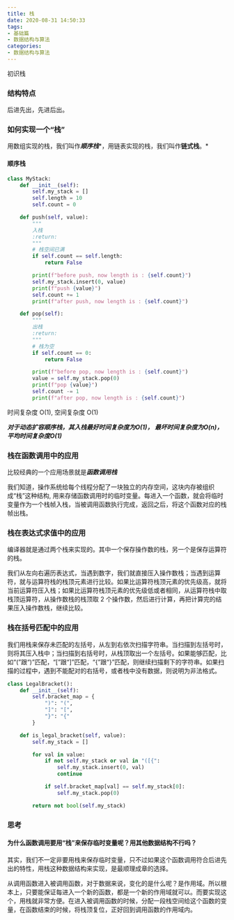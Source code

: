 ```yaml
---
title: 栈
date: 2020-08-31 14:50:33
tags:
- 基础篇
- 数据结构与算法
categories:
- 数据结构与算法
---
```


初识栈

<!-- more -->

### 结构特点

后进先出，先进后出。



### 如何实现一个“栈”

用数组实现的栈，我们叫作***顺序栈****，用链表实现的栈，我们叫作**链式栈**。*

#### 顺序栈

```python
class MyStack:
    def __init__(self):
        self.my_stack = []
        self.length = 10
        self.count = 0

    def push(self, value):
        """
        入栈
        :return:
        """
        # 栈空间已满
        if self.count == self.length:
            return False

        print(f"before push, now length is : {self.count}")
        self.my_stack.insert(0, value)
        print(f"push {value}")
        self.count += 1
        print(f"after push, now length is : {self.count}")

    def pop(self):
        """
        出栈
        :return:
        """
        # 栈为空
        if self.count == 0:
            return False

        print(f"before pop, now length is : {self.count}")
        value = self.my_stack.pop(0)
        print(f"pop {value}")
        self.count -= 1
        print(f"after pop, now length is : {self.count}")
```

时间复杂度 O(1), 空间复杂度 O(1)

***对于动态扩容顺序栈，其入栈最好时间复杂度为O(1)， 最坏时间复杂度为O(n)，平均时间复杂度O(1)***



### 栈在函数调用中的应用

比较经典的一个应用场景就是***函数调用栈***

我们知道，操作系统给每个线程分配了一块独立的内存空间，这块内存被组织成“栈”这种结构, 用来存储函数调用时的临时变量。每进入一个函数，就会将临时变量作为一个栈帧入栈，当被调用函数执行完成，返回之后，将这个函数对应的栈帧出栈。



### 栈在表达式求值中的应用

编译器就是通过两个栈来实现的。其中一个保存操作数的栈，另一个是保存运算符的栈。

我们从左向右遍历表达式，当遇到数字，我们就直接压入操作数栈；当遇到运算符，就与运算符栈的栈顶元素进行比较。如果比运算符栈顶元素的优先级高，就将当前运算符压入栈；如果比运算符栈顶元素的优先级低或者相同，从运算符栈中取栈顶运算符，从操作数栈的栈顶取 2 个操作数，然后进行计算，再把计算完的结果压入操作数栈，继续比较。



### 栈在括号匹配中的应用

我们用栈来保存未匹配的左括号，从左到右依次扫描字符串。当扫描到左括号时，则将其压入栈中；当扫描到右括号时，从栈顶取出一个左括号。如果能够匹配，比如“(”跟“)”匹配，“[”跟“]”匹配，“{”跟“}”匹配，则继续扫描剩下的字符串。如果扫描的过程中，遇到不能配对的右括号，或者栈中没有数据，则说明为非法格式。

```python
class LegalBracket():
    def __init__(self):
        self.bracket_map = {
            ")": "(",
            "]": "[",
            "}": "{"
        }

    def is_legal_bracket(self, value):
        self.my_stack = []

        for val in value:
            if not self.my_stack or val in "([{":
                self.my_stack.insert(0, val)
                continue

            if self.bracket_map[val] == self.my_stack[0]:
                self.my_stack.pop(0)

        return not bool(self.my_stack)
```



### 思考

#### 为什么函数调用要用“栈”来保存临时变量呢？用其他数据结构不行吗？

其实，我们不一定非要用栈来保存临时变量，只不过如果这个函数调用符合后进先出的特性，用栈这种数据结构来实现，是最顺理成章的选择。

从调用函数进入被调用函数，对于数据来说，变化的是什么呢？是作用域。所以根本上，只要能保证每进入一个新的函数，都是一个新的作用域就可以。而要实现这个，用栈就非常方便。在进入被调用函数的时候，分配一段栈空间给这个函数的变量，在函数结束的时候，将栈顶复位，正好回到调用函数的作用域内。

